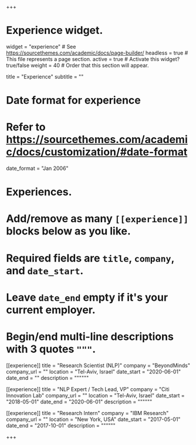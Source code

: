 +++
# Experience widget.
widget = "experience"  # See https://sourcethemes.com/academic/docs/page-builder/
headless = true  # This file represents a page section.
active = true  # Activate this widget? true/false
weight = 40  # Order that this section will appear.

title = "Experience"
subtitle = ""

# Date format for experience
#   Refer to https://sourcethemes.com/academic/docs/customization/#date-format
date_format = "Jan 2006"

# Experiences.
#   Add/remove as many `[[experience]]` blocks below as you like.
#   Required fields are `title`, `company`, and `date_start`.
#   Leave `date_end` empty if it's your current employer.
#   Begin/end multi-line descriptions with 3 quotes `"""`.
[[experience]]
  title = "Research Scientist (NLP)"
  company = "BeyondMinds"
  company_url = ""
  location = "Tel-Aviv, Israel"
  date_start = "2020-06-01"
  date_end = ""
  description = """"""

[[experience]]
  title = "NLP Expert / Tech Lead, VP"
  company = "Citi Innovation Lab"
  company_url = ""
  location = "Tel-Aviv, Israel"
  date_start = "2018-05-01"
  date_end = "2020-06-01"
  description = """"""
  
[[experience]]
  title = "Research Intern"
  company = "IBM Research"
  company_url = ""
  location = "New York, USA"
  date_start = "2017-05-01"
  date_end = "2017-10-01"
  description = """"""

+++
